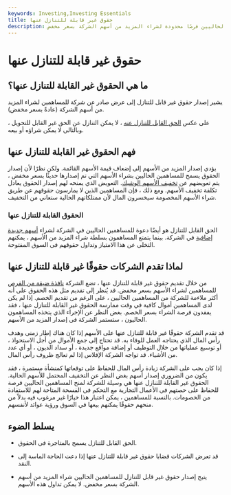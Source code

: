 ```yaml
---
keywords: Investing,Investing Essentials
title: حقوق غير قابلة للتنازل عنها
description: تمنح الحقوق غير القابلة للتنازل المساهمين الحاليين فرصًا محدودة لشراء المزيد من أسهم الشركة بسعر مخفض.
---
```


# حقوق غير قابلة للتنازل عنها
## ما هي الحقوق غير القابلة للتنازل عنها؟

يشير إصدار حقوق غير قابل للتنازل إلى عرض صادر عن شركة للمساهمين لشراء المزيد من أسهم الشركة (عادةً بسعر مخفض).

على عكس [الحق القابل للتنازل عنه](/renounceablerights) ، لا يمكن التنازل عن الحق غير القابل للتحويل ، وبالتالي لا يمكن شراؤه أو بيعه.

## فهم الحقوق غير القابلة للتنازل عنها

يؤدي إصدار المزيد من الأسهم إلى إضعاف قيمة الأسهم القائمة. ولكن نظرًا لأن إصدار الحقوق يسمح للمساهمين الحاليين بشراء الأسهم التي تم إصدارها حديثًا بسعر مخفض ، يتم تعويضهم عن [تخفيف الأسهم الوشيك](/dilution). التعويض الذي يمنحه لهم إصدار الحقوق يعادل تكلفة تخفيف الأسهم. ومع ذلك ، فإن المساهمين الذين لا يمارسون حقوقهم عن طريق شراء الأسهم المخصومة سيخسرون المال لأن ممتلكاتهم الحالية ستعاني من التخفيف.

### الحقوق القابلة للتنازل عنها

الحق القابل للتنازل هو أيضًا دعوة للمساهمين الحاليين في الشركة لشراء [أسهم جديدة إضافية](/shares) في الشركة. بينما يتمتع المساهمون بسلطة شراء المزيد من الأسهم ، يمكنهم التخلي عن هذا الامتياز وتداول حقوقهم في السوق المفتوحة.

## لماذا تقدم الشركات حقوقًا غير قابلة للتنازل عنها

من خلال تقديم حقوق غير قابلة للتنازل عنها ، تضع الشركة [نافذة ضيقة من الفرص](/window-of-opportunity) للمساهمين لشراء الأسهم بسعر مخفض. قد يُنظر إلى تقديم مثل هذه الحقوق على أنه أكثر ملاءمة للشركة من المساهمين الحاليين ، على الرغم من تقديم الخصم. إذا لم يكن لدى المساهمين أموال كافية في وقت ممارسة الحقوق غير القابلة للتنازل عنها ، فقد يفقدون فرصة الشراء بسعر الخصم. بغض النظر عن الإجراء الذي يتخذه المساهمون الحاليون ، ستستمر الشركة في إصدار المزيد من الأسهم.

قد تقدم الشركة حقوقًا غير قابلة للتنازل عنها على الأسهم إذا كان هناك إطار زمني وهدف رأس المال الذي يحتاجه العمل للوفاء به. قد تحتاج إلى جمع الأموال من أجل الاستحواذ ، أو توسيع عملياتها من خلال التوظيف أو إضافة مواقع جديدة ، أو سداد الديون ، أو أي عدد من الأشياء. قد تواجه الشركة الإفلاس إذا لم تعالج ظروف رأس المال.

إذا كان يجب على الشركة زيادة رأس المال للحفاظ على توقعاتها كمنشأة مستمرة ، فقد يكون من الضروري إصدار أسهم بغض النظر عن التخفيف المحتمل للأسهم الحالية. الحقوق غير القابلة للتنازل عنها هي وسيلة للشركة لمنح المساهمين الحاليين فرصة للحفاظ على حصتهم في الأعمال التجارية مع التحكم في الفسحة المتاحة لهم للاستفادة من الخصومات. بالنسبة للمساهمين ، يمكن اعتبار هذا خيارًا غير مرغوب فيه بدلاً من منحهم حقوقًا يمكنهم بيعها في السوق ورؤية عوائد لأنفسهم.

## يسلط الضوء

- الحق القابل للتنازل يسمح بالمتاجرة في الحقوق.

- قد تعرض الشركات قضايا حقوق غير قابلة للتنازل عنها إذا دعت الحاجة الماسة إلى النقد.

- يتيح إصدار حقوق غير قابل للتنازل للمساهمين الحاليين شراء المزيد من أسهم الشركة بسعر مخفض. لا يمكن تداول هذه الأسهم.

